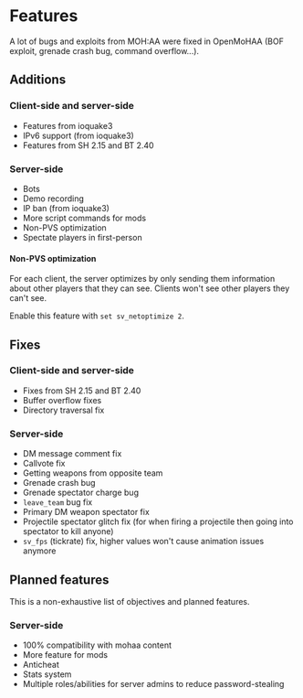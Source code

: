 # Features

A lot of bugs and exploits from MOH:AA were fixed in OpenMoHAA (BOF exploit, grenade crash bug, command overflow...).

## Additions

### Client-side and server-side

- Features from ioquake3
- IPv6 support (from ioquake3)
- Features from SH 2.15 and BT 2.40

### Server-side

- Bots
- Demo recording
- IP ban (from ioquake3)
- More script commands for mods
- Non-PVS optimization
- Spectate players in first-person

#### Non-PVS optimization

For each client, the server optimizes by only sending them information about other players that they can see. Clients won't see other players they can't see.

Enable this feature with `set sv_netoptimize 2`.

## Fixes

### Client-side and server-side

- Fixes from SH 2.15 and BT 2.40
- Buffer overflow fixes
- Directory traversal fix

### Server-side

- DM message comment fix
- Callvote fix
- Getting weapons from opposite team
- Grenade crash bug
- Grenade spectator charge bug
- `leave_team` bug fix
- Primary DM weapon spectator fix
- Projectile spectator glitch fix (for when firing a projectile then going into spectator to kill anyone)
- `sv_fps` (tickrate) fix, higher values won't cause animation issues anymore

## Planned features

This is a non-exhaustive list of objectives and planned features.

### Server-side

- 100% compatibility with mohaa content
- More feature for mods
- Anticheat
- Stats system
- Multiple roles/abilities for server admins to reduce password-stealing